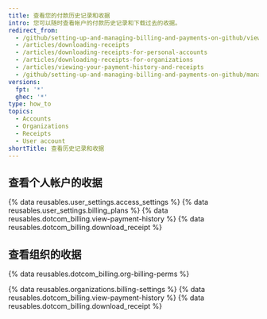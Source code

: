 ```yaml
---
title: 查看您的付款历史记录和收据
intro: 您可以随时查看帐户的付款历史记录和下载过去的收据。
redirect_from:
  - /github/setting-up-and-managing-billing-and-payments-on-github/viewing-your-payment-history-and-receipts
  - /articles/downloading-receipts
  - /articles/downloading-receipts-for-personal-accounts
  - /articles/downloading-receipts-for-organizations
  - /articles/viewing-your-payment-history-and-receipts
  - /github/setting-up-and-managing-billing-and-payments-on-github/managing-your-github-billing-settings/viewing-your-payment-history-and-receipts
versions:
  fpt: '*'
  ghec: '*'
type: how_to
topics:
  - Accounts
  - Organizations
  - Receipts
  - User account
shortTitle: 查看历史记录和收据
---
```


## 查看个人帐户的收据

{% data reusables.user_settings.access_settings %}
{% data reusables.user_settings.billing_plans %}
{% data reusables.dotcom_billing.view-payment-history %}
{% data reusables.dotcom_billing.download_receipt %}

## 查看组织的收据

{% data reusables.dotcom_billing.org-billing-perms %}

{% data reusables.organizations.billing-settings %}
{% data reusables.dotcom_billing.view-payment-history %}
{% data reusables.dotcom_billing.download_receipt %}
